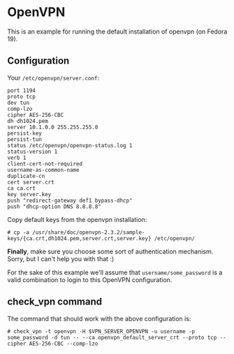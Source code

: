 # OpenVPN

This is an example for running the default installation of openvpn (on Fedora 19).

## Configuration

Your `/etc/openvpn/server.conf`:
```
port 1194
proto tcp
dev tun
comp-lzo
cipher AES-256-CBC
dh dh1024.pem
server 10.1.0.0 255.255.255.0
persist-key
persist-tun
status /etc/openvpn/openvpn-status.log 1
status-version 1
verb 1
client-cert-not-required
username-as-common-name
duplicate-cn
cert server.crt
ca ca.crt
key server.key
push "redirect-gateway def1 bypass-dhcp"
push "dhcp-option DNS 8.8.8.8"
```

Copy default keys from the openvpn installation:
```
# cp -a /usr/share/doc/openvpn-2.3.2/sample-keys/{ca.crt,dh1024.pem,server.crt,server.key} /etc/openvpn/
```

**Finally**, make sure you choose some sort of authentication mechanism. Sorry, but
I can't help you with that :)

For the sake of this example we'll assume that `username/some_password` is a
valid combination to login to this OpenVPN configuration.

## check_vpn command

The command that should work with the above configuration is:
```
# check_vpn -t openvpn -H $VPN_SERVER_OPENVPN -u username -p some_password -d tun -- --ca openvpn_default_server_crt --proto tcp --cipher AES-256-CBC --comp-lzo
```
